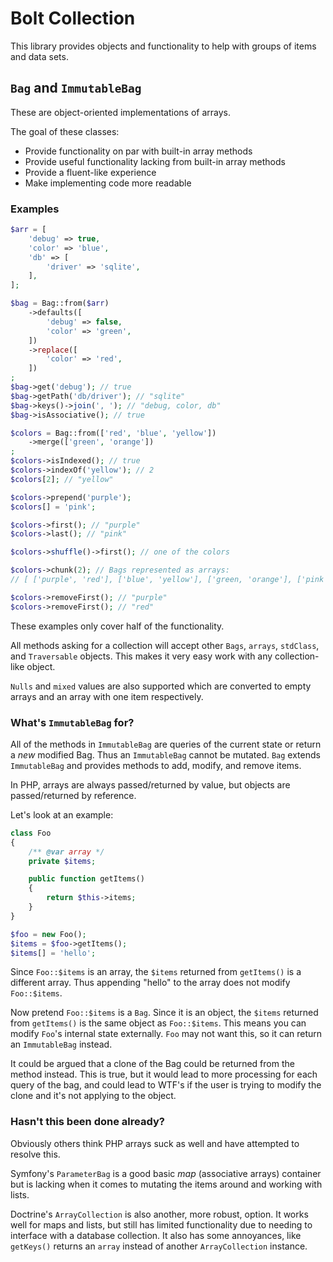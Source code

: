 # Bolt Collection

This library provides objects and functionality to help with groups of items and data sets.

## `Bag` and `ImmutableBag`

These are object-oriented implementations of arrays. 

The goal of these classes:
  - Provide functionality on par with built-in array methods
  - Provide useful functionality lacking from built-in array methods
  - Provide a fluent-like experience
  - Make implementing code more readable

### Examples
```php
$arr = [
    'debug' => true,
    'color' => 'blue',
    'db' => [
        'driver' => 'sqlite',
    ],
];

$bag = Bag::from($arr)
    ->defaults([
        'debug' => false,
        'color' => 'green',
    ])
    ->replace([
        'color' => 'red',
    ])
;
$bag->get('debug'); // true
$bag->getPath('db/driver'); // "sqlite"
$bag->keys()->join(', '); // "debug, color, db"
$bag->isAssociative(); // true
```
```php
$colors = Bag::from(['red', 'blue', 'yellow'])
    ->merge(['green', 'orange'])
;
$colors->isIndexed(); // true
$colors->indexOf('yellow'); // 2
$colors[2]; // "yellow"

$colors->prepend('purple');
$colors[] = 'pink';

$colors->first(); // "purple"
$colors->last(); // "pink"

$colors->shuffle()->first(); // one of the colors

$colors->chunk(2); // Bags represented as arrays:
// [ ['purple', 'red'], ['blue', 'yellow'], ['green, 'orange'], ['pink'] ]

$colors->removeFirst(); // "purple"
$colors->removeFirst(); // "red"
```

These examples only cover half of the functionality.

All methods asking for a collection will accept other `Bags`, `arrays`,
`stdClass`, and `Traversable` objects. This makes it very easy work with any
collection-like object. 

`Nulls` and `mixed` values are also supported which are converted to empty
arrays and an array with one item respectively.


### What's `ImmutableBag` for?

All of the methods in `ImmutableBag` are queries of the current state or return
a _new_ modified Bag. Thus an `ImmutableBag` cannot be mutated. `Bag` extends
`ImmutableBag` and provides methods to add, modify, and remove items. 

In PHP, arrays are always passed/returned by value, but objects are 
passed/returned by reference. 

Let's look at an example:

```php
class Foo
{
    /** @var array */
    private $items;

    public function getItems()
    {
        return $this->items;
    }
}

$foo = new Foo();
$items = $foo->getItems();
$items[] = 'hello';
```

Since `Foo::$items` is an array, the `$items` returned from `getItems()` is a
different array. Thus appending "hello" to the array does not modify 
`Foo::$items`.

Now pretend `Foo::$items` is a `Bag`. Since it is an object, the `$items`
returned from `getItems()` is the same object as `Foo::$items`. This means you
can modify `Foo`'s internal state externally. `Foo` may not want this, so it
can return an `ImmutableBag` instead. 

It could be argued that a clone of the Bag could be returned from the method
instead. This is true, but it would lead to more processing for each query of
the bag, and could lead to WTF's if the user is trying to modify the clone and
it's not applying to the object.

### Hasn't this been done already?

Obviously others think PHP arrays suck as well and have attempted to resolve 
this.
 
Symfony's `ParameterBag` is a good basic _map_ (associative arrays) container
but is lacking when it comes to mutating the items around and working with
lists.

Doctrine's `ArrayCollection` is also another, more robust, option. It works
well for maps and lists, but still has limited functionality due to needing to
interface with a database collection. It also has some annoyances, like 
`getKeys()` returns an `array` instead of another `ArrayCollection` instance.
